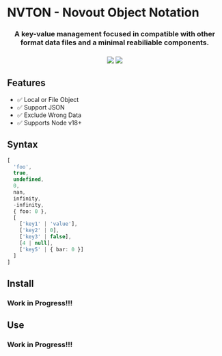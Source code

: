 # NVTON - Novout Object Notation

<h3 align="center">
<b>A key-value management focused in compatible with other format data files and a minimal reabiliable components.</b>
<h3>

<p align="center">
  <a href="https://github.com/Novout/nvton"><img src="https://img.shields.io/github/license/Novout/nvton?style=for-the-badge&color=DAE8F3&label="></a>
  <a href="https://github.com/Novout/nvton"><img src="https://img.shields.io/github/package-json/v/Novout/nvton?style=for-the-badge&color=DAE8F3&label="></a>
<p>

## Features

- ✅ Local or File Object
- ✅ Support JSON
- ✅ Exclude Wrong Data
- ✅ Supports Node v18+

## Syntax

```ts
[
  'foo',
  true,
  undefined,
  0,
  nan,
  infinity,
  -infinity,
  { foo: 0 },
  [
    ['key1' | 'value'],
    ['key2' | 0],
    ['key3' | false], 
    [4 | null],
    ['key5' | { bar: 0 }]
  ]
]
```

## Install

### Work in Progress!!!

## Use

### Work in Progress!!!